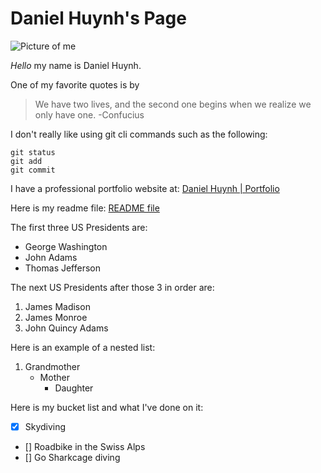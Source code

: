 # Daniel Huynh's Page

![Picture of me](daniel.png)

*Hello* my name is Daniel Huynh.

One of my favorite quotes is by
> We have two lives, and the second one begins when we realize we only have one.
> -Confucius

I don't really like using git cli commands such as the following:
```
git status
git add
git commit
```

I have a professional portfolio website at:
[Daniel Huynh | Portfolio](https://danielhuynh.co/)

Here is my readme file:
[README file](README.md)

The first three US Presidents are:
- George Washington
- John Adams
- Thomas Jefferson

The next US Presidents after those 3 in order are:
1. James Madison
2. James Monroe
3. John Quincy Adams

Here is an example of a nested list:
1. Grandmother
   - Mother
     - Daughter

Here is my bucket list and what I've done on it:
- [x] Skydiving
- [] Roadbike in the Swiss Alps
- [] Go Sharkcage diving